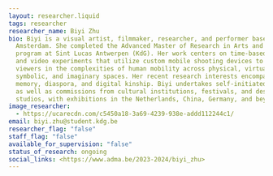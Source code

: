 ```yaml
---
layout: researcher.liquid
tags: researcher
researcher_name: Biyi Zhu
bio: Biyi is a visual artist, filmmaker, researcher, and performer based in
  Amsterdam. She completed the Advanced Master of Research in Arts and Design
  program at Sint Lucas Antwerpen (KdG). Her work centers on time-based media
  and video experiments that utilize custom mobile shooting devices to immerse
  viewers in the complexities of human mobility across physical, virtual,
  symbolic, and imaginary spaces. Her recent research interests encompass
  memory, diaspora, and digital kinship. Biyi undertakes self-initiated projects
  as well as commissions from cultural institutions, festivals, and design
  studios, with exhibitions in the Netherlands, China, Germany, and beyond.
image_researcher:
  - https://ucarecdn.com/c5450a18-3a69-4239-938e-addd112244c1/
email: biyi.zhu@student.kdg.be
researcher_flag: "false"
staff_flag: "false"
available_for_supervision: "false"
status_of_research: ongoing
social_links: <https://www.adma.be/2023-2024/biyi_zhu>
---
```

